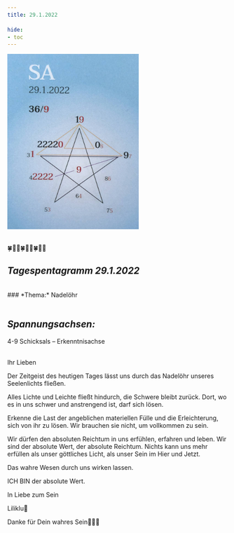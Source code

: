 ```yaml
---
title: 29.1.2022

hide:
- toc
---
```


<style>
img {
  width: 300px;
  max-width: 99%
}
</style>

![](../../img/2022-01-29.jpg)
<br><br>

🍀🦋💚🍀🦋💚🍀🦋💚

## *Tagespentagramm 29.1.2022*
<br>
### *Thema:*
Nadelöhr
<br><br>

## *Spannungsachsen:*
4-9 Schicksals – Erkenntnisachse
<br><br>



Ihr Lieben

Der Zeitgeist des heutigen Tages lässt uns durch das Nadelöhr unseres Seelenlichts fließen.

Alles Lichte und Leichte fließt hindurch, die Schwere bleibt zurück. Dort, wo es in uns schwer und anstrengend ist, darf sich lösen.

Erkenne die Last der angeblichen materiellen Fülle und die Erleichterung, sich von ihr zu lösen. Wir brauchen sie nicht, um vollkommen zu sein.

Wir dürfen den absoluten Reichtum in uns erfühlen, erfahren und leben. Wir sind der absolute Wert, der absolute Reichtum. Nichts kann uns mehr erfüllen als unser göttliches Licht, als unser Sein im Hier und Jetzt.

Das wahre Wesen durch uns wirken lassen.

ICH BIN der absolute Wert.

In Liebe zum Sein

Liliklu🦋

Danke für Dein wahres Sein🙏💕🌸
